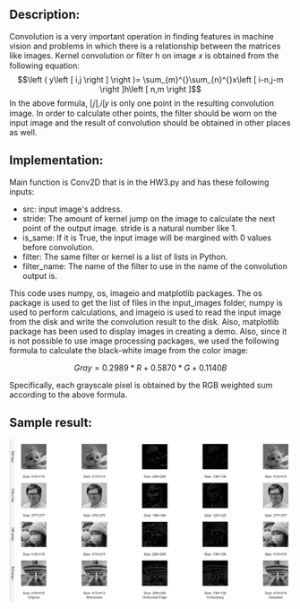## Description:
Convolution is a very important operation in finding features in machine vision and problems in which there is a relationship between the matrices like images. Kernel convolution or filter h on image 𝑥 is obtained from the following equation:
$$\left ( y\left [ i,j \right ] \right )= \sum_{m}^{}\sum_{n}^{}x\left [ i-n,j-m \right ]h\left [ n,m \right ]$$
In the above formula, [𝑗],𝑖[𝑦 is only one point in the resulting convolution image. In order to calculate other points, the filter should be worn on the input image and the result of convolution should be obtained in other places as well.

## Implementation:
Main function is Conv2D that is in the HW3.py and has these following inputs:
- src: input image's address.
- stride: The amount of kernel jump on the image to calculate the next point of the output image. stride is a natural number like 1.
- is_same: If it is True, the input image will be margined with 0 values before convolution.
- filter: The same filter or kernel is a list of lists in Python.
- filter_name: The name of the filter to use in the name of the convolution output is.

This code uses numpy, os, imageio and matplotlib packages. The os package is used to get the list of files in the input_images folder, numpy is used to perform calculations, and imageio is used to read the input image from the disk and write the convolution result to the disk. Also, matplotlib package has been used to display images in creating a demo. Also, since it is not possible to use image processing packages, we used the following formula to calculate the black-white image from the color image:

$$Gray= 0.2989*R + 0.5870*G + 0.1140B$$

Specifically, each grayscale pixel is obtained by the RGB weighted sum according to the above formula.

## Sample result:
![sample otuput](https://github.com/mrezaamini/Image-Filtering-using-2D-convolution/blob/main/matlab%20implementation/matlab_output.png)
